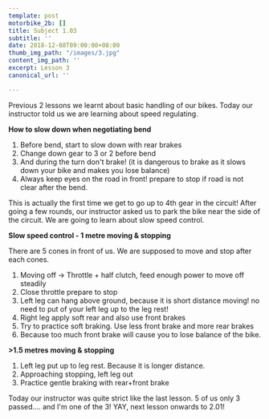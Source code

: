 ```yaml
---
template: post
motorbike_2b: []
title: Subject 1.03
subtitle: ''
date: 2018-12-08T09:00:00+08:00
thumb_img_path: "/images/3.jpg"
content_img_path: ''
excerpt: Lesson 3
canonical_url: ''

---
```

Previous 2 lessons we learnt about basic handling of our bikes. Today our instructor told us we are learning about speed regulating.

**How to slow down when negotiating bend**

1. Before bend, start to slow down with rear brakes
2. Change down gear to 3 or 2 before bend
3. And during the turn don't brake! (it is dangerous to brake as it slows down your bike and makes you lose balance)
4. Always keep eyes on the road in front! prepare to stop if road is not clear after the bend.

This is actually the first time we get to go up to 4th gear in the circuit! After going a few rounds, our instructor asked us to park the bike near the side of the circuit. We are going to learn about slow speed control.

**Slow speed control - 1 metre moving & stopping**

There are 5 cones in front of us. We are supposed to move and stop after each cones.

1. Moving off -> Throttle + half clutch, feed enough power to move off steadily
2. Close throttle prepare to stop
3. Left leg can hang above ground, because it is short distance moving! no need to put of your left leg up to the leg rest!
4. Right leg apply soft rear and also use front brakes
5. Try to practice soft braking. Use less front brake and more rear brakes
6. Because too much front brake will cause you to lose balance of the bike.

**>1.5 metres moving & stopping**

1. Left leg put up to leg rest. Because it is longer distance.
2. Approaching stopping, left leg out
3. Practice gentle braking with rear+front brake

Today our instructor was quite strict like the last lesson. 5 of us only 3 passed.... and I'm one of the 3! YAY, next lesson onwards to 2.01!